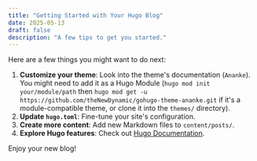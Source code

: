 ```yaml
---
title: "Getting Started with Your Hugo Blog"
date: 2025-05-13
draft: false
description: "A few tips to get you started."
---
```


Here are a few things you might want to do next:

1.  **Customize your theme**: Look into the theme's documentation (`Ananke`). You might need to add it as a Hugo Module (`hugo mod init your/module/path` then `hugo mod get -u https://github.com/theNewDynamic/gohugo-theme-ananke.git` if it's a module-compatible theme, or clone it into the `themes/` directory).
2.  **Update `hugo.toml`**: Fine-tune your site's configuration.
3.  **Create more content**: Add new Markdown files to `content/posts/`.
4.  **Explore Hugo features**: Check out [Hugo Documentation](https://gohugo.io/documentation/).

Enjoy your new blog!
